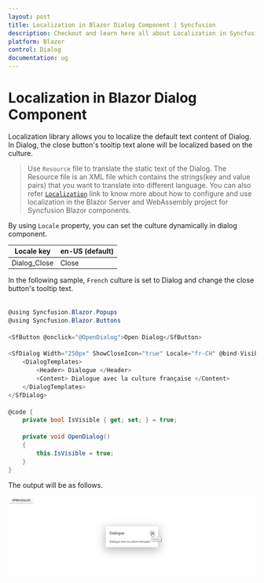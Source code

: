 ```yaml
---
layout: post
title: Localization in Blazor Dialog Component | Syncfusion
description: Checkout and learn here all about Localization in Syncfusion Blazor Dialog component and much more details.
platform: Blazor
control: Dialog
documentation: ug
---
```


# Localization in Blazor Dialog Component

Localization library allows you to localize the default text content of Dialog. In Dialog, the close button's tooltip text alone will be localized based on the culture.

> Use `Resource` file to translate the static text of the Dialog. The Resource file is an XML file which contains the strings(key and value pairs) that you want to translate into different language. You can also refer [`Localization`](../../common/localization/) link to know more about how to configure and use localization in the Blazor Server and WebAssembly project for Syncfusion Blazor components.

By using `Locale` property, you can set the culture dynamically in dialog component.

| Locale key | en-US (default) |
|------|------|
| Dialog_Close | Close |

In the following sample, `French` culture is set to Dialog and change the close button's tooltip text.

```csharp

@using Syncfusion.Blazor.Popups
@using Syncfusion.Blazor.Buttons

<SfButton @onclick="@OpenDialog">Open Dialog</SfButton>

<SfDialog Width="250px" ShowCloseIcon="true" Locale="fr-CH" @bind-Visible="@IsVisible">
    <DialogTemplates>
        <Header> Dialogue </Header>
        <Content> Dialogue avec la culture française </Content>
    </DialogTemplates>
</SfDialog>

@code {
    private bool IsVisible { get; set; } = true;

    private void OpenDialog()
    {
        this.IsVisible = true;
    }
}

```

The output will be as follows.

![dialog](./images/dialog-locale.png)